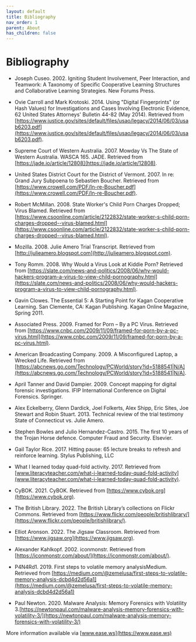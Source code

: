 ```yaml
---
layout: default
title: Bibliography
nav_order: 1
parent: About
has_children: false
---
```


# Bibliography

* Joseph Cuseo. 2002. Igniting Student Involvement, Peer Interaction, and Teamwork: A Taxonomy of Specific Cooperative Learning Structures and Collaborative Learning Strategies. New Forums Press.

* Ovie Carroll and Mark Krotoski. 2014. Using "Digital Fingerprints" (or Hash Values) for Investigations and Cases Involving Electronic Evidence, 62 United States Attorneys' Bulletin 44-82 (May 2014). Retrieved from [https://www.justice.gov/sites/default/files/usao/legacy/2014/06/03/usab6203.pdf](https://www.justice.gov/sites/default/files/usao/legacy/2014/06/03/usab6203.pdf).

* Supreme Court of Western Australia. 2007. Mowday Vs The State of Western Australia. WASCA 165. JADE. Retrieved from [https://jade.io/article/12808](https://jade.io/article/12808).

* United States District Court for the District of Vermont. 2007. In re: Grand Jury Subpoena to Sebastien Boucher. Retrieved from [https://www.crowell.com/PDF/In-re-Boucher.pdf](https://www.crowell.com/PDF/In-re-Boucher.pdf).

* Robert McMillan. 2008. State Worker's Child Porn Charges Dropped; Virus Blamed. Retrieved from [https://www.csoonline.com/article/2122832/state-worker-s-child-porn-charges-dropped--virus-blamed.html](https://www.csoonline.com/article/2122832/state-worker-s-child-porn-charges-dropped--virus-blamed.html).

* Mozilla. 2008. Julie Amero Trial Transcript. Retrieved from [http://julieamero.blogspot.com](http://julieamero.blogspot.com).

* Tony Romm. 2008. Why Would a Virus Look at Kiddie Porn? Retrieved from [https://slate.com/news-and-politics/2008/06/why-would-hackers-program-a-virus-to-view-child-pornography.html](https://slate.com/news-and-politics/2008/06/why-would-hackers-program-a-virus-to-view-child-pornography.html).

* Gavin Clowes. The Essential 5: A Starting Point for Kagan Cooperative Learning. San Clemente, CA: Kagan Publishing. Kagan Online Magazine, Spring 2011.

* Associated Press. 2009. Framed for Porn – By a PC Virus. Retrieved from [https://www.cnbc.com/2009/11/09/framed-for-porn-by-a-pc-virus.html](https://www.cnbc.com/2009/11/09/framed-for-porn-by-a-pc-virus.html).

* American Broadcasting Company. 2009. A Misconfigured Laptop, a Wrecked Life. Retrieved from [https://abcnews.go.com/Technology/PCWorld/story?id=5188541|N/A](https://abcnews.go.com/Technology/PCWorld/story?id=5188541|N/A).

* April Tanner and David Dampier. 2009. Concept mapping for digital forensic investigations. IFIP International Conference on Digital Forensics. Springer.

* Alex Eckelberry, Glenn Dardick, Joel Folkerts, Alex Shipp, Eric Sites, Joe Stewart and Robin Stuart. 2013. Technical review of the trial testimony State of Connecticut vs. Julie Amero.

* Stephen Bowles and Julio Hernandez-Castro. 2015. The first 10 years of the Trojan Horse defence. Computer Fraud and Security. Elsevier.

* Gail Taylor Rice. 2017. Hitting pause: 65 lecture breaks to refresh and reinforce learning. Stylus Publishing, LLC

* What I learned today quad-fold activity. 2017. Retrieved from [www.literacyteacher.com/what-i-learned-today-quad-fold-activity](www.literacyteacher.com/what-i-learned-today-quad-fold-activity).

* CyBOK. 2021. CyBOK. Retrieved from [https://www.cybok.org](https://www.cybok.org).

* The British Library. 2022. The British Library’s collections on Flickr Commons. Retrieved from [https://www.flickr.com/people/britishlibrary/](https://www.flickr.com/people/britishlibrary/).

* Elliot Aronson. 2022. The Jigsaw Classroom. Retrieved from [https://www.jigsaw.org](https://www.jigsaw.org).

* Alexander Kahlkopf. 2002. iconmonstr. Retrieved from [https://iconmonstr.com/about/](https://iconmonstr.com/about/).

* P4N4Rd1. 2019. First steps to volatile memory analysisMedium. Retrieved from [https://medium.com/@zemelusa/first-steps-to-volatile-memory-analysis-dcbd4d2d56a1](https://medium.com/@zemelusa/first-steps-to-volatile-memory-analysis-dcbd4d2d56a1)

* Paul Newton. 2020. Malware Analysis: Memory Forensics with Volatility 3.[https://newtonpaul.com/malware-analysis-memory-forensics-with-volatility-3/](https://newtonpaul.com/malware-analysis-memory-forensics-with-volatility-3/)

More information available via [www.ease.ws](https://www.ease.ws)
